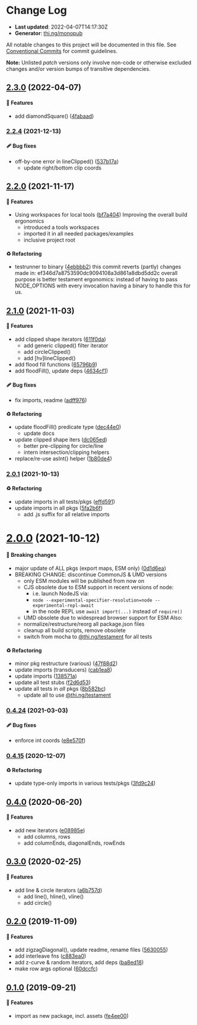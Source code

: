 # Change Log

- **Last updated**: 2022-04-07T14:17:30Z
- **Generator**: [thi.ng/monopub](https://thi.ng/monopub)

All notable changes to this project will be documented in this file.
See [Conventional Commits](https://conventionalcommits.org/) for commit guidelines.

**Note:** Unlisted _patch_ versions only involve non-code or otherwise excluded changes
and/or version bumps of transitive dependencies.

## [2.3.0](https://github.com/thi-ng/umbrella/tree/@thi.ng/grid-iterators@2.3.0) (2022-04-07)

#### 🚀 Features

- add diamondSquare() ([4fabaad](https://github.com/thi-ng/umbrella/commit/4fabaad))

### [2.2.4](https://github.com/thi-ng/umbrella/tree/@thi.ng/grid-iterators@2.2.4) (2021-12-13)

#### 🩹 Bug fixes

- off-by-one error in lineClipped() ([537b17a](https://github.com/thi-ng/umbrella/commit/537b17a))
  - update right/bottom clip coords

## [2.2.0](https://github.com/thi-ng/umbrella/tree/@thi.ng/grid-iterators@2.2.0) (2021-11-17)

#### 🚀 Features

- Using workspaces for local tools ([bf7a404](https://github.com/thi-ng/umbrella/commit/bf7a404))
  Improving the overall build ergonomics
  - introduced a tools workspaces
  - imported it in all needed packages/examples
  - inclusive project root

#### ♻️ Refactoring

- testrunner to binary ([4ebbbb2](https://github.com/thi-ng/umbrella/commit/4ebbbb2))
  this commit reverts (partly) changes made in:
  ef346d7a8753590dc9094108a3d861a8dbd5dd2c
  overall purpose is better testament ergonomics:
  instead of having to pass NODE_OPTIONS with every invocation
  having a binary to handle this for us.

## [2.1.0](https://github.com/thi-ng/umbrella/tree/@thi.ng/grid-iterators@2.1.0) (2021-11-03)

#### 🚀 Features

- add clipped shape iterators ([611f0da](https://github.com/thi-ng/umbrella/commit/611f0da))
  - add generic clipped() filter iterator
  - add circleClipped()
  - add [hv]lineClipped()
- add flood fill functions ([65796b9](https://github.com/thi-ng/umbrella/commit/65796b9))
- add floodFill(), update deps ([4634cf1](https://github.com/thi-ng/umbrella/commit/4634cf1))

#### 🩹 Bug fixes

- fix imports, readme ([adff976](https://github.com/thi-ng/umbrella/commit/adff976))

#### ♻️ Refactoring

- update floodFill() predicate type ([dec44e0](https://github.com/thi-ng/umbrella/commit/dec44e0))
  - update docs
- update clipped shape iters ([dc065ed](https://github.com/thi-ng/umbrella/commit/dc065ed))
  - better pre-clipping for circle/line
  - intern intersection/clipping helpers
- replace/re-use asInt() helper ([1b80de4](https://github.com/thi-ng/umbrella/commit/1b80de4))

### [2.0.1](https://github.com/thi-ng/umbrella/tree/@thi.ng/grid-iterators@2.0.1) (2021-10-13)

#### ♻️ Refactoring

- update imports in all tests/pkgs ([effd591](https://github.com/thi-ng/umbrella/commit/effd591))
- update imports in all pkgs ([5fa2b6f](https://github.com/thi-ng/umbrella/commit/5fa2b6f))
  - add .js suffix for all relative imports

# [2.0.0](https://github.com/thi-ng/umbrella/tree/@thi.ng/grid-iterators@2.0.0) (2021-10-12)

#### 🛑 Breaking changes

- major update of ALL pkgs (export maps, ESM only) ([0d1d6ea](https://github.com/thi-ng/umbrella/commit/0d1d6ea))
- BREAKING CHANGE: discontinue CommonJS & UMD versions
  - only ESM modules will be published from now on
  - CJS obsolete due to ESM support in recent versions of node:
    - i.e. launch NodeJS via:
    - `node --experimental-specifier-resolution=node --experimental-repl-await`
    - in the node REPL use `await import(...)` instead of `require()`
  - UMD obsolete due to widespread browser support for ESM
  Also:
  - normalize/restructure/reorg all package.json files
  - cleanup all build scripts, remove obsolete
  - switch from mocha to [@thi.ng/testament](https://github.com/thi-ng/umbrella/tree/main/packages/testament) for all tests

#### ♻️ Refactoring

- minor pkg restructure (various) ([47f88d2](https://github.com/thi-ng/umbrella/commit/47f88d2))
- update imports (transducers) ([cab1ea8](https://github.com/thi-ng/umbrella/commit/cab1ea8))
- update imports ([138571a](https://github.com/thi-ng/umbrella/commit/138571a))
- update all test stubs ([f2d6d53](https://github.com/thi-ng/umbrella/commit/f2d6d53))
- update all tests in _all_ pkgs ([8b582bc](https://github.com/thi-ng/umbrella/commit/8b582bc))
  - update all to use [@thi.ng/testament](https://github.com/thi-ng/umbrella/tree/main/packages/testament)

### [0.4.24](https://github.com/thi-ng/umbrella/tree/@thi.ng/grid-iterators@0.4.24) (2021-03-03)

#### 🩹 Bug fixes

- enforce int coords ([e8e570f](https://github.com/thi-ng/umbrella/commit/e8e570f))

### [0.4.15](https://github.com/thi-ng/umbrella/tree/@thi.ng/grid-iterators@0.4.15) (2020-12-07)

#### ♻️ Refactoring

- update type-only imports in various tests/pkgs ([3fd9c24](https://github.com/thi-ng/umbrella/commit/3fd9c24))

## [0.4.0](https://github.com/thi-ng/umbrella/tree/@thi.ng/grid-iterators@0.4.0) (2020-06-20)

#### 🚀 Features

- add new iterators ([e08985e](https://github.com/thi-ng/umbrella/commit/e08985e))
  - add columns, rows
  - add columnEnds, diagonalEnds, rowEnds

## [0.3.0](https://github.com/thi-ng/umbrella/tree/@thi.ng/grid-iterators@0.3.0) (2020-02-25)

#### 🚀 Features

- add line & circle iterators ([a6b757d](https://github.com/thi-ng/umbrella/commit/a6b757d))
  - add line(), hline(), vline()
  - add circle()

## [0.2.0](https://github.com/thi-ng/umbrella/tree/@thi.ng/grid-iterators@0.2.0) (2019-11-09)

#### 🚀 Features

- add zigzagDiagonal(), update readme, rename files ([5630055](https://github.com/thi-ng/umbrella/commit/5630055))
- add interleave fns ([c883ea0](https://github.com/thi-ng/umbrella/commit/c883ea0))
- add z-curve & random iterators, add deps ([ba8ed18](https://github.com/thi-ng/umbrella/commit/ba8ed18))
- make row args optional ([60dccfc](https://github.com/thi-ng/umbrella/commit/60dccfc))

## [0.1.0](https://github.com/thi-ng/umbrella/tree/@thi.ng/grid-iterators@0.1.0) (2019-09-21)

#### 🚀 Features

- import as new package, incl. assets ([fe4ee00](https://github.com/thi-ng/umbrella/commit/fe4ee00))

